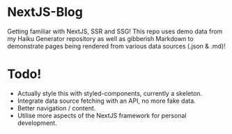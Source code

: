 # NextJS-Blog
Getting familiar with NextJS, SSR and SSG! This repo uses demo data from my Haiku Generator repository as well as gibberish Markdown to demonstrate pages being rendered from various data sources (.json &amp; .md)!

# Todo!
* Actually style this with styled-components, currently a skeleton.
* Integrate data source fetching with an API, no more fake data.
* Better navigation / content.
* Utilise more aspects of the NextJS framework for personal development.
